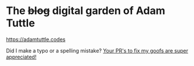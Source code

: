 # The ~~blog~~ digital garden of Adam Tuttle

https://adamtuttle.codes

Did I make a typo or a spelling mistake? [Your PR's to fix my goofs are super appreciated!](https://github.com/atuttle/garden/blob/main/CONTRIBUTING.md)

